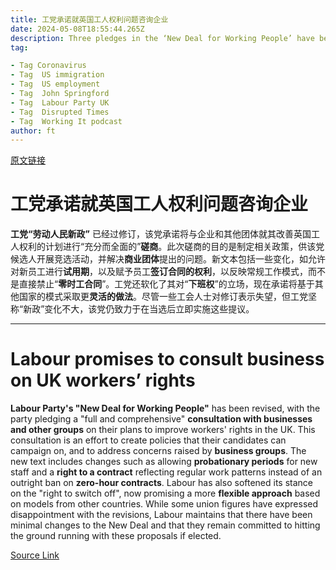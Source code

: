 ```yaml
---
title: 工党承诺就英国工人权利问题咨询企业
date: 2024-05-08T18:55:44.265Z
description: Three pledges in the ‘New Deal for Working People’ have been weakened since first proposed
tag: 

- Tag Coronavirus
- Tag  US immigration
- Tag  US employment
- Tag  John Springford
- Tag  Labour Party UK
- Tag  Disrupted Times
- Tag  Working It podcast
author: ft
---
```


[原文链接](https://ft.com/content/dd620715-78bc-4c82-a562-cb2967ba3069)

# 工党承诺就英国工人权利问题咨询企业

**工党“劳动人民新政”** 已经过修订，该党承诺将与企业和其他团体就其改善英国工人权利的计划进行“充分而全面的”**磋商**。此次磋商的目的是制定相关政策，供该党候选人开展竞选活动，并解决**商业团体**提出的问题。新文本包括一些变化，如允许对新员工进行**试用期**，以及赋予员工**签订合同的权利**，以反映常规工作模式，而不是直接禁止“**零时工合同**”。工党还软化了其对“**下班权**”的立场，现在承诺将基于其他国家的模式采取更**灵活的做法**。尽管一些工会人士对修订表示失望，但工党坚称“新政”变化不大，该党仍致力于在当选后立即实施这些提议。

---

# Labour promises to consult business on UK workers’ rights

**Labour Party's "New Deal for Working People"** has been revised, with the party pledging a "full and comprehensive" **consultation with businesses and other groups** on their plans to improve workers' rights in the UK. This consultation is an effort to create policies that their candidates can campaign on, and to address concerns raised by **business groups**. The new text includes changes such as allowing **probationary periods** for new staff and a **right to a contract** reflecting regular work patterns instead of an outright ban on **zero-hour contracts**. Labour has also softened its stance on the "right to switch off", now promising a more **flexible approach** based on models from other countries. While some union figures have expressed disappointment with the revisions, Labour maintains that there have been minimal changes to the New Deal and that they remain committed to hitting the ground running with these proposals if elected.

[Source Link](https://ft.com/content/dd620715-78bc-4c82-a562-cb2967ba3069)


